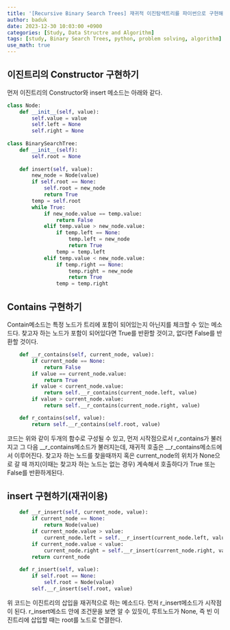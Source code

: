 ```yaml
---
title: '[Recursive Binary Search Trees] 재귀적 이진탐색트리를 파이썬으로 구현해보자'
author: baduk
date: 2023-12-30 10:03:00 +0900
categories: [Study, Data Structre and Algorithm]
tags: [study, Binary Search Trees, python, problem solving, algorithm]
use_math: true
---
```


## 이진트리의 Constructor 구현하기
먼저 이진트리의 Constructor와 insert 메소드는 아래와 같다.

```python
class Node:
    def __init__(self, value):
        self.value = value
        self.left = None
        self.right = None
    
class BinarySearchTree:
    def __init__(self):
        self.root = None
        
    def insert(self, value):
        new_node = Node(value)
        if self.root == None:
            self.root = new_node
            return True
        temp = self.root
        while True:
            if new_node.value == temp.value:
                return False
            elif temp.value > new_node.value:
                if temp.left == None:
                    temp.left = new_node
                    return True
                temp = temp.left
            elif temp.value < new_node.value:
                if temp.right == None:
                    temp.right = new_node
                    return True
                temp = temp.right
```

## Contains 구현하기
Contain메소드는 특정 노드가 트리에 포함이 되어있는지 아닌지를 체크할 수 있는 메소드다. 찾고자 하는 노드가 포함이 되어있다면 True를 반환할 것이고, 없다면 False를 반환할 것이다.
```python
    def __r_contains(self, current_node, value):
        if current_node == None:
            return False
        if value == current_node.value:
            return True
        if value < current_node.value:
            return self.__r_contains(current_node.left, value)
        if value > current_node.value:
            return self.__r_contains(current_node.right, value)

    def r_contains(self, value):
        return self.__r_contains(self.root, value)
```
코드는 위와 같이 두개의 함수로 구성될 수 있고, 먼저 시작점으로서 r_contains가 불러지고 그 다음 __r_contains메소드가 불러지는데, 재귀적 호출은 __r_contains메소드에서 이루어진다. 찾고자 하는 노드를 찾을때까지 혹은 current_node의 위치가 None으로 갈 때 까지(이때는 찾고자 하는 노드는 없는 경우) 계속해서 호출하다가 True 또는 False를 반환하게된다.

## insert 구현하기(재귀이용)
```python
    def __r_insert(self, current_node, value):
        if current_node == None:
            return Node(value)
        if current_node.value > value:
            current_node.left = self.__r_insert(current_node.left, value)
        if current_node.value < value:
            current_node.right = self.__r_insert(current_node.right, value)
        return current_node
        
    def r_insert(self, value):
        if self.root == None:
            self.root = Node(value)
        self.__r_insert(self.root, value)
```
위 코드는 이진트리의 삽입을 재귀적으로 하는 메소드다. 먼저 r_insert메소드가 시작점이 된다. r_insert메소드 안에 조건문을 보면 알 수 있듯이, 루트노드가 None, 즉 빈 이진트리에 삽입할 때는 root를 노드로 연결한다.